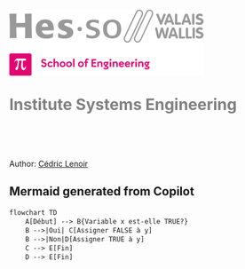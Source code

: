 
<h1 align="left">
  <br>
  <img src="./img/hei-en.png" alt="HEI-Vs Logo" width="350">
  <br>
  <p style="color:grey;">Institute Systems Engineering</p>
  <br>
</h1>

Author: [Cédric Lenoir](mailto:cedric.lenoir@hevs.ch)

## Mermaid generated from Copilot

```mermaid
flowchart TD
    A[Début] --> B{Variable x est-elle TRUE?}
    B -->|Oui| C[Assigner FALSE à y]
    B -->|Non|D[Assigner TRUE à y]
    C --> E[Fin]
    D --> E[Fin]
```